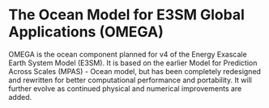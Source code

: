 # The Ocean Model for E3SM Global Applications (OMEGA)

OMEGA is the ocean component planned for v4 of the
Energy Exascale Earth System Model (E3SM). It is
based on the earlier Model for Prediction Across
Scales (MPAS) - Ocean model, but has been completely
redesigned and rewritten for better computational
performance and portability. It will further evolve
as continued physical and numerical improvements are
added.
